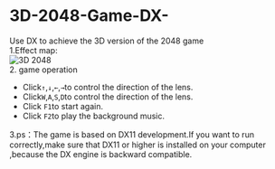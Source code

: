 # 3D-2048-Game-DX-
Use DX to achieve the 3D version of the 2048 game<br>
1.Effect map:<br>
![3D 2048](https://github.com/milklili/3D-2048-Game-DX-/blob/master/3DCube2048/2048.JPG)<br>
2. game operation<br>

* Click`↑`,`↓`,`←`,`→`to control the direction of the lens.
* Click`W`,`A`,`S`,`D`to control the direction of the lens.
* Click `F1`to start again.
* Click `F2`to play the background music.

3.ps：The game is based on DX11 development.If you want to run correctly,make sure that DX11 or higher is installed on your computer ,because the DX engine is backward compatible.

